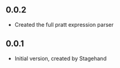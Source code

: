 ## 0.0.2

- Created the full pratt expression parser

## 0.0.1

- Initial version, created by Stagehand
